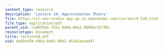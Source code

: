 ```yaml
---
content_type: resource
description: 'Lecture 18: Approximation Theory'
file: https://ol-ocw-studio-app-qa.s3.amazonaws.com/courses/9-520-statistical-learning-theory-and-applications-spring-2003/dad9cd5b44ba0a0346b1453a1acead47_lecture18.pdf
file_type: application/pdf
parent_uid: c3405bb5-75a1-6db6-0da2-86904c35ff6c
resourcetype: Document
title: lecture18.pdf
uid: dad9cd5b-44ba-0a03-46b1-453a1acead47
---
```

